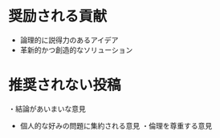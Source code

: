 # 奨励される貢献
- 論理的に説得力のあるアイデア
- 革新的かつ創造的なソリューション
# 推奨されない投稿
・結論があいまいな意見
- 個人的な好みの問題に集約される意見
・倫理を尊重する意見

